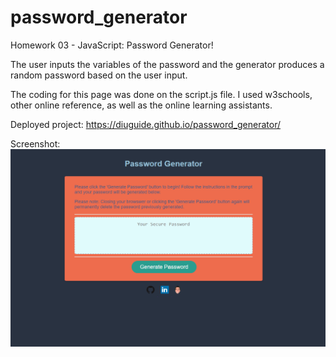 # password_generator
Homework 03 - JavaScript:  Password Generator!

The user inputs the variables of the password and the generator produces a random password based on the user input.

The coding for this page was done on the script.js file.  I used w3schools, other online reference, as well as the online learning assistants.  

Deployed project: https://diuguide.github.io/password_generator/

Screenshot: ![screenshot](images\screenpasswordgen.png "Screenshot")

